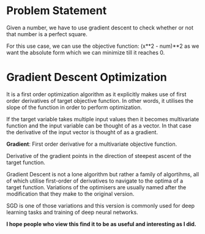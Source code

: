 # Problem Statement

Given a number, we have to use gradient descent to check whether or not that number is a perfect square.

For this use case, we can use the objective function: (x**2 - num)**2 as we want the absolute form which we can minimize till it reaches 0. 

# Gradient Descent Optimization

It is a first order optimization algorithm as it explicitly makes use of first order derivatives of target objective function. In other words, it utilises the slope of the function in order to perform optimization.

If the target variable takes multiple input values then it becomes multivariate function and the input variable can be thought of as a vector. In that case the derivative of the input vector is thought of as a gradient. 

**Gradient**: First order derivative for a multivariate objective function.

Derivative of the gradient points in the direction of steepest ascent of the target function.  

Gradient Descent is not a lone algorithm but rather a family of algortihms, all of which utilise first-order of derivatives to navigate to the optima of a target function. Variations of the optimisers are usually named after the modification that they make to the original version.

SGD is one of those variations and this version is commonly used for deep learning tasks and training of deep neural networks.


**I hope people who view this find it to be as useful and interesting as I did.**
